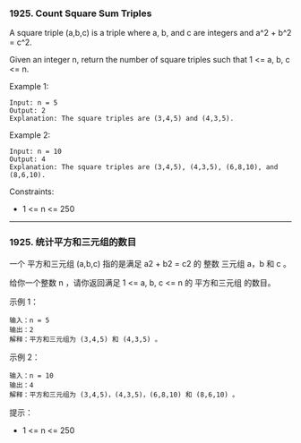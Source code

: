 ### 1925. Count Square Sum Triples
A square triple (a,b,c) is a triple where a, b, and c are integers and a^2 + b^2 = c^2.

Given an integer n, return the number of square triples such that 1 <= a, b, c <= n.



Example 1:

	Input: n = 5
	Output: 2
	Explanation: The square triples are (3,4,5) and (4,3,5).

Example 2:

	Input: n = 10
	Output: 4
	Explanation: The square triples are (3,4,5), (4,3,5), (6,8,10), and (8,6,10).



Constraints:

* 1 <= n <= 250

----
### 1925. 统计平方和三元组的数目
一个 平方和三元组 (a,b,c) 指的是满足 a2 + b2 = c2 的 整数 三元组 a，b 和 c 。

给你一个整数 n ，请你返回满足 1 <= a, b, c <= n 的 平方和三元组 的数目。



示例 1：

	输入：n = 5
	输出：2
	解释：平方和三元组为 (3,4,5) 和 (4,3,5) 。

示例 2：

	输入：n = 10
	输出：4
	解释：平方和三元组为 (3,4,5)，(4,3,5)，(6,8,10) 和 (8,6,10) 。



提示：

* 1 <= n <= 250

